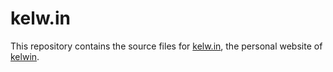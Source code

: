 # kelw.in
This repository contains the source files for [kelw.in](http://kelw.in), the personal website of [kelwin](https://github.com/kelwin).
